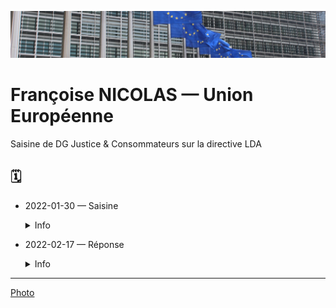 ![img](../_aux/berlay_Commons.png)
# Françoise NICOLAS — Union Européenne

Saisine de DG Justice & Consommateurs sur la directive LDA

## 🗓
* 2022-01-30 — Saisine
    <details>
      <summary>Info</summary>
    
    * Service: DG Justice & Consommateurs
    * [document](../pieces/identifiant/acfb12ff)
    </details>

* 2022-02-17 — Réponse
    <details>
      <summary>Info</summary>
    
    * Signé: [Ingrid BELLANDER TODINO](whoswho.md#bellander)
    * [document](../pieces/identifiant/114d5f23)
    </details>

---
[Photo](./gestion-attrib.md#berlay)

